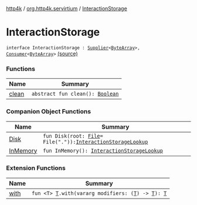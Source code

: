 [http4k](../../index.md) / [org.http4k.servirtium](../index.md) / [InteractionStorage](./index.md)

# InteractionStorage

`interface InteractionStorage : `[`Supplier`](https://docs.oracle.com/javase/9/docs/api/java/util/function/Supplier.html)`<`[`ByteArray`](https://kotlinlang.org/api/latest/jvm/stdlib/kotlin/-byte-array/index.html)`>, `[`Consumer`](https://docs.oracle.com/javase/9/docs/api/java/util/function/Consumer.html)`<`[`ByteArray`](https://kotlinlang.org/api/latest/jvm/stdlib/kotlin/-byte-array/index.html)`>` [(source)](https://github.com/http4k/http4k/blob/master/http4k-testing-servirtium/src/main/kotlin/org/http4k/servirtium/InteractionStorage.kt#L10)

### Functions

| Name | Summary |
|---|---|
| [clean](clean.md) | `abstract fun clean(): `[`Boolean`](https://kotlinlang.org/api/latest/jvm/stdlib/kotlin/-boolean/index.html) |

### Companion Object Functions

| Name | Summary |
|---|---|
| [Disk](-disk.md) | `fun Disk(root: `[`File`](https://docs.oracle.com/javase/9/docs/api/java/io/File.html)` = File(".")): `[`InteractionStorageLookup`](../-interaction-storage-lookup.md) |
| [InMemory](-in-memory.md) | `fun InMemory(): `[`InteractionStorageLookup`](../-interaction-storage-lookup.md) |

### Extension Functions

| Name | Summary |
|---|---|
| [with](../../org.http4k.core/with.md) | `fun <T> `[`T`](../../org.http4k.core/with.md#T)`.with(vararg modifiers: (`[`T`](../../org.http4k.core/with.md#T)`) -> `[`T`](../../org.http4k.core/with.md#T)`): `[`T`](../../org.http4k.core/with.md#T) |

